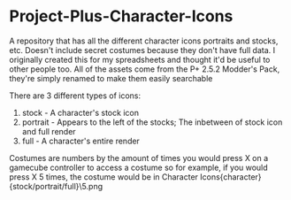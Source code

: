 # Project-Plus-Character-Icons
A repository that has all the different character icons portraits and stocks, etc. Doesn't include secret costumes because they don't have full data.
I originally created this for my spreadsheets and thought it'd be useful to other people too.
All of the assets come from the P+ 2.5.2 Modder's Pack, they're simply renamed to make them easily searchable

There are 3 different types of icons:
1. stock - A character's stock icon
2. portrait - Appears to the left of the stocks; The inbetween of stock icon and full render
3. full - A character's entire render

Costumes are numbers by the amount of times you would press X on a gamecube controller to access a costume
so for example, if you would press X 5 times, the costume would be in Character Icons\{character}\{stock/portrait/full}\5.png
